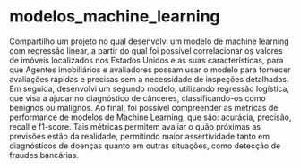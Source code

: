 # modelos_machine_learning

Compartilho um projeto no qual desenvolvi um modelo de machine learning com regressão linear, a partir do qual foi possível correlacionar os valores de imóveis localizados nos Estados Unidos e as suas características, para que Agentes imobiliários e avaliadores possam usar o modelo para fornecer avaliações rápidas e precisas sem a necessidade de inspeções detalhadas. 
Em seguida, desenvolvi um segundo modelo, utilizando regressão logística, que visa a ajudar no diagnóstico de cânceres, classificando-os como benignos ou malignos. Ao final, foi possível compreender as métricas de performance de modelos de Machine Learning, que são: acurácia, precisão, recall e f1-score.  Tais métricas permitem avaliar o quão próximas as previsões estão da realidade, permitindo maior assertividade tanto em diagnósticos de doenças quanto em outras situações, como detecção de fraudes bancárias.
